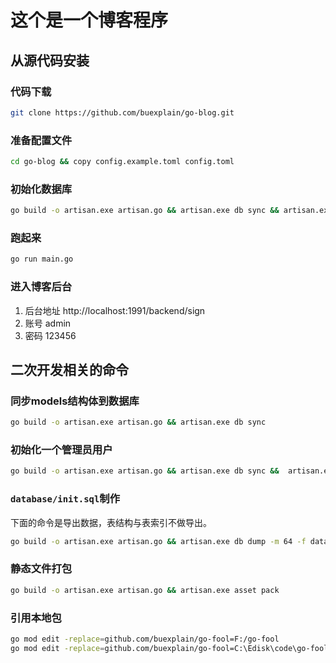 # 这个是一个博客程序

## 从源代码安装

### 代码下载
```bash
git clone https://github.com/buexplain/go-blog.git
```

### 准备配置文件
```bash
cd go-blog && copy config.example.toml config.toml
```

### 初始化数据库
```bash
go build -o artisan.exe artisan.go && artisan.exe db sync && artisan.exe db import -f database/init.sql
```

### 跑起来
```bash
go run main.go
```

### 进入博客后台
1. 后台地址 http://localhost:1991/backend/sign
2. 账号 admin
3. 密码 123456

## 二次开发相关的命令

### 同步models结构体到数据库
```bash
go build -o artisan.exe artisan.go && artisan.exe db sync
```

### 初始化一个管理员用户
```bash
go build -o artisan.exe artisan.go && artisan.exe db sync &&  artisan.exe db addAdmin -a admin -p 123456
```

### `database/init.sql`制作
下面的命令是导出数据，表结构与表索引不做导出。
```bash
go build -o artisan.exe artisan.go && artisan.exe db dump -m 64 -f database/init.sql
```

### 静态文件打包
```bash
go build -o artisan.exe artisan.go && artisan.exe asset pack
```

### 引用本地包
```bash
go mod edit -replace=github.com/buexplain/go-fool=F:/go-fool
go mod edit -replace=github.com/buexplain/go-fool=C:\Edisk\code\go-fool
```
